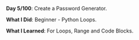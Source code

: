 **Day 5/100**: Create a Password Generator.

**What I Did**: Beginner - Python Loops.

**What I Learned**: For Loops, Range and Code Blocks.
